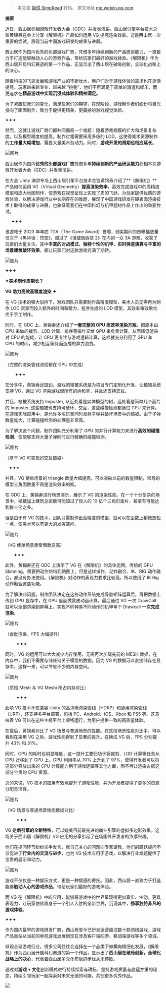 > 本文由 [简悦 SimpRead](http://ksria.com/simpread/) 转码， 原文地址 [mp.weixin.qq.com](https://mp.weixin.qq.com/s/__soXTCZeY88N8h8NJXzlg)

**摘要**

近日，西山居亮相游戏开发者大会（GDC）并发表演讲。西山居引擎平台技术总监黄锦寿在会上分享《解限机》产品如何运用 VG 提高渲染效率。这是西山居一次重要的尝试，展现当前中国游戏研发的成果与进展。  

西山居作为国内优秀的头部游戏厂商，凭借多年持续创新的产品研运能力，一直致力于打造能够触动人心的游戏作品，带给玩家们最好的游戏体验。《解限机》作为西山居开启科幻赛道的第一个作品，正显示出了西山居在破局创新，全球化战略上的决心。

随着科技的飞速发展和游戏产业的不断壮大，用户们对于游戏体验的需求也在逐渐提高。玩家越来越专业，越来越 “挑剔”，他们不再满足于简单的消遣和娱乐，而更追求在**精品游戏中实现沉浸式体验和精神满足。**

为了紧跟玩家们的变化，满足玩家们的期望，在现阶段，游戏制作者们纷纷将目光投向了画面制作，致力于提供更精美、更震撼的游戏视觉体验。

✦✦✦

然而，这就让游戏厂商们都共同面临一个难题：随着游戏规模的扩大和场景复杂度，以及模型精度的提高，制作过程需要采用多级的 LOD，这使得美术资源制作的**工作量大幅增加**，需要大量美术劳动力。同时，**游戏开发的周期也相应延长**。  

![图片](https://mmbiz.qpic.cn/mmbiz_jpg/PCFic9M7XLdOCGTECuuCk1tV6RSzAz69EobYPrVZPziaXsJYmcFEmTEFyy5zp9Dl731frI1Ywo97VUILe20fj8lg/640?wx_fmt=jpeg)

西山居作为国内**优秀的头部游戏厂商**凭借多年**持续创新的产品研运能力**亮相本次游戏开发者大会（GDC）并发表演讲。

在大会 Unity 演讲专场上西山居引擎平台技术总监黄锦寿介绍了**《解限机》**产品如何运用 VG（Virtual Geometry）**提高渲染效率**，高效完成游戏中的高精度模型和庞大地图制作，使游戏在视觉呈现上实现了质的飞跃，为玩家提供优质的游戏体验，以解决游戏行业中长期存在的难题，展现了中国游戏研发在硬表面渲染技术上取得的成果与进展，也象征着我们在中国科幻与机甲题材作品上作出的重要尝试。

     ✦✦✦

该游戏于 2023 年年底 TGA（The Game Award）首曝，颁奖期间的首曝播放量仅次于《黑神话：悟空》，超过了《漫威蜘蛛侠 2》在内的一众 3A 游戏，收获了玩家们大量关注，其中**丰富的对战模式、独特个性的机甲、实时弹道演算与丰富的场景建筑破环效果**，都让玩家们对这款游戏充满了期待。

![图片](https://mmbiz.qpic.cn/mmbiz_jpg/PCFic9M7XLdOCGTECuuCk1tV6RSzAz69EZAylI25h24NN3hiaBkRb8oWmqL8KsmibO0gDlwicDckibzDXG05Vg34IXQ/640?wx_fmt=jpeg)

**✦✦✦**

**✦美术制作周期长？**

**VG 助力高效高精度渲染** **✦**

在 VG 技术的强大加持下，游戏团队只需要制作高精度模型，美术人员无需再为制作 LOD 资源而投入额外的时间和精力，程序生成的 LOD 模型，其效率和效果均优于手工制作。

同时，在 GDC 上，黄锦寿还介绍了**一套完整的 GPU 高效率渲染方案**。把原本由 CPU 来做的裁剪、LOD 计算、排序等操作交给 GPU 来负责计算，从而降低渲染对 CPU 的能耗，让 CPU 更专注与游戏逻辑计算，这样就充分利用了 GPU 和 CPU 的时间，减少相互等待而造成的算力浪费。

![图片](https://mmbiz.qpic.cn/mmbiz_png/PCFic9M7XLdOCGTECuuCk1tV6RSzAz69EicKxxeubcQjiazbfG8eJy4XL5tUAWlLK9Z1ibApvDDeQqkBhVJicydkReg/640?wx_fmt=png)

（完整的渲染管线流程都在 GPU 中完成）

        ✦✦✦

在分享中，黄锦寿还提到，游戏的植被系统是为项目专门定制化开发，让植被系统支持 VG，通过 VG 渲染游戏里所有的树和草，并且还支持交互。  

并且，植被系统支持 Imposter, 从近处看是实体模型的树，远处看是简单几个面片的 Imposter, 这些植被也支持可破环、交互，这些碰撞检测都通过 GPU 来计算。在游戏实际应用中，是允许多名玩家同时发射子弹并破坏场景中的植被。由于子弹数量庞大，计算碰撞检测的处理量非常高。

为了解决这个问题，制作团队充分利用了 GPU 的并行计算能力来进行**高效的碰撞检测**，使能够支持大量子弹同时进行精确的碰撞检测。

![图片](https://mmbiz.qpic.cn/mmbiz_png/PCFic9M7XLdOCGTECuuCk1tV6RSzAz69EPM7kfeBrsxdLcA3LXnuue2qSJcDn1R2UWC0oEibGIkmaN88L4FsSwnw/640?wx_fmt=png)

（基于 VG 可实现的交互植被）

   ✦✦✦      

并且，VG 使单场景的 triangle 数量大幅提高，可以突破以前的数量限制，常规的模型三角面数量不再是渲染效率的瓶。

在 GDC 上，黄锦寿进行场景演示，展示了 VG 的渲染性能。在一个十分复杂的场景中，植被加上建筑总面数可能超过了惊人的 10 亿个三角形面片，甚至有可能达到数十亿之多。

但是由于有 VG 的技术，团队只需制作出高精度的模型，就可以在面数上稍微放松一点，使美术可以有更大的发挥空间。

![图片](https://mmbiz.qpic.cn/mmbiz_png/PCFic9M7XLdOCGTECuuCk1tV6RSzAz69EhlDdccDKHNdPu8j8fjZO0pUauJnFzGW8SdjhhZiaTh7czGPn3mTLrLA/640?wx_fmt=png)

（VG 使单场景承受面数变高）

       ✦✦✦

此外，黄锦寿还在 GDC 上演示了 VG 在《解限机》的具体运用。传统的 GPU Skinning，需要把动作烘培到贴图上，但是这样操作，动作融合、IK、RIG 动作融合，都没有办法使用。《解限机》对动作的表现力要求比较高，所以使用了 IK Rig 动作融合这些功能。

为了解决此问题，制作团队决定在这些动作系统完成骨骼矩阵运算后，再把数据上传到 GPU 显存中，在 GPU 里面做蒙皮动画计算。最后通过 VG 一次 DrawCall 就可以全部渲染到屏幕上，实现不同种类不同动作的机甲单个 Drawcall **一次完成渲染**。

![图片](https://mmbiz.qpic.cn/mmbiz_png/PCFic9M7XLdOCGTECuuCk1tV6RSzAz69EJ3f4o3hS5rN6zef7bOvbtmP3v9sCDWZ21bDlbibJOznIqQ7HhrfHdibA/640?wx_fmt=png)

（合批渲染，FPS 大幅提升）

         ✦✦✦       

同时，VG 的运用可以大大减少内存使用，无需再次加载先前的 MESH 数据，在内存中，我们不需要存储任何关于模型的数据。因为 VG 的数据可以直接储存在显存中，这样一来，可以节省不少的内存空间。

![图片](https://mmbiz.qpic.cn/mmbiz_png/PCFic9M7XLdOCGTECuuCk1tV6RSzAz69EC9WIhQzgZZVuMfWbicttexf4DWkAfGeftUkDnY52872kYRVkaQ6aG2Q/640?wx_fmt=png)

（原始 Mesh 与 VG Meshi 所占内存对比）

         ✦✦✦       

此项 VG 技术不仅兼容 Unity 的高清晰渲染管线（HDRP）和通用渲染管线（URP），还支持多平台部署，包括 PC、Android、iOS、Xbox 和 PS5 等。这意味着 VG 可以在这些主机平台上顺畅运行，为用户提供一致的高质量体验。

在最后，黄锦寿对比了 VG 场景与普通场景的性能。在这段场景性能对比中，可以看到在采用 VG 之后，游戏性能得到了显著的提升。在换成 VG 后，FPS 分别提升 43% 和 31%。

同时，CPU 的耗时也明显降低，这一提升主要归功于将裁剪、LOD 计算等任务从 CPU 迁移到了 GPU 上，GPU 利用率从 70% 上升到了 97%，使得开发者可以将这部分释放出来的 CPU 计算能力用于游戏逻辑等其他方面，而不再让渲染占据这部分宝贵的 CPU 资源。

总的来说，VG 技术的应用有效地提升了游戏性能，并为开发者提供了更多的资源分配灵活性。

![图片](https://mmbiz.qpic.cn/mmbiz_png/PCFic9M7XLdOCGTECuuCk1tV6RSzAz69Ef4MuCcCto00WkOcn53Ds4mWP0WAaicttY7dxXQ1VEmKdj8RqgmbdTfQ/640?wx_fmt=png)

（VG 场景与普通场景性能数据对比）

         ✦✦✦       

VG 是**新引擎的全新特性**，可以媲美目前最先进的商业引擎的虚拟多边形效果。这场关于西山居《解限机》VG 应用的分享引起了在场国外开发者的浓厚兴趣。

他们在提问环节纷纷举手发言，就自己关心的问题向专家请教，他们的踊跃提问不仅促进了**行业内的交流与进步**，也为 VG 技术应用于游戏，以解决行业难题提供了宝贵的启示和动力。

![图片](https://mmbiz.qpic.cn/mmbiz_png/PCFic9M7XLdOCGTECuuCk1tV6RSzAz69ET6I0oANnzLDrnibnqTFicrsB5y5pUym7L90BV5Vw72ITPYgThtqb3Yeg/640?wx_fmt=png)

游戏不仅仅是一种娱乐方式，更是一种情感的寄托。因此，西山居一直致力于打造能够**触动人心的游戏作品**，带给玩家们最好的游戏体验。

而 VG 在《解限机》中的应用，能够将游戏中的世界呈现得更加真实、生动，更具表现力，让玩家仿佛置身于一个引人入胜的全新世界，沉浸其中，**畅享独特非凡的游戏体验**。

✦✦✦

作为国内最早的游戏研发厂商，西山居至今已研发运营超过数十款网络游戏，游戏产品类型从当初的单机游戏发展到现在涉及客户端网游、移动端游戏等多个领域。

纵观全球游戏行业，很多公司往往会选择在一个品类下做横向精细化发展，《解限机》作为西山居开启科幻赛道的第一个作品，显示出了**西山居在破局创新，全球化战略上的决心**，代表着西山居多元化布局的步伐从未停歇。

通过对**游戏 + 文化**创新模式进行持续探索与耕耘、坚持游戏质量与底蕴并重的理念，持续引领玩家一起探索对未来无限的可能，共创更多优秀作品。  

![](https://mmbiz.qpic.cn/mmbiz_gif/PCFic9M7XLdMLl2ZNnslgeH9Q6eK5VibI9mWensUe9d34icV75Q8nV4POpzaDsBX6Ke3HfvNichtnWSPcd7D4K2icCg/640?wx_fmt=gif)